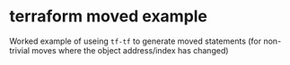 # terraform moved example

Worked example of useing `tf-tf` to generate moved statements (for non-trivial moves where the object address/index has changed)
